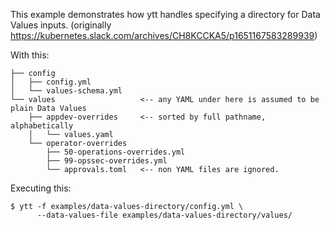 This example demonstrates how ytt handles specifying a directory for Data Values
inputs. (originally https://kubernetes.slack.com/archives/CH8KCCKA5/p1651167583289939)

With this:
```
├── config
│   ├── config.yml
│   └── values-schema.yml
└── values                   <-- any YAML under here is assumed to be plain Data Values
    ├── appdev-overrides     <-- sorted by full pathname, alphabetically
    │   └── values.yaml
    └── operator-overrides
        ├── 50-operations-overrides.yml
        ├── 99-opssec-overrides.yml
        └── approvals.toml   <-- non YAML files are ignored.
```

Executing this:

```console
$ ytt -f examples/data-values-directory/config.yml \
      --data-values-file examples/data-values-directory/values/
```